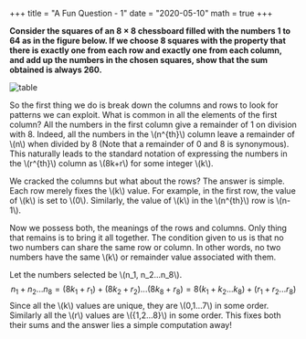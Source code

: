 +++
title = "A Fun Question - 1"
date = "2020-05-10"
math = true
+++

**Consider the squares of an 8 × 8 chessboard filled with the numbers 1
to 64 as in the figure below. If we choose 8 squares with the property
that there is exactly one from each row and exactly one from each
column, and add up the numbers in the chosen squares, show that the
sum obtained is always 260.**

![table](/number_table.jpg#center)

So the first thing we do is break down the columns and rows to look for patterns we can exploit. What is common in all the elements of the first column? All the numbers in the first column give a remainder of 1 on division with 8. Indeed, all the numbers in the \\(n^{th}\\) column leave a remainder of \\(n\\) when divided by 8 (Note that a remainder of 0 and 8 is synonymous). This naturally leads to the standard notation of expressing the numbers in the \\(r^{th}\\) column as \\(8k+r\\) for some integer \\(k\\). 

We cracked the columns but what about the rows? The answer is simple. Each row  merely fixes the \\(k\\) value. For example, in the first row, the value of \\(k\\) is set to \\(0\\). Similarly, the value of \\(k\\) in the \\(n^{th}\\) row is \\(n-1\\). 

Now we possess both, the meanings of the rows and columns. Only thing that remains is to bring it all together. The condition given to us is that no two numbers can share the same row or column. In other words, no two numbers have the same \\(k\\) or remainder value associated with them. 

Let the numbers selected be \\(n_1, n_2...n_8\\).
$$n_1 + n_2 ... n_8 = (8k_1 + r_1) + (8k_2 + r_2) ... (8k_8 + r_8) = 8(k_1 + k_2 ... k_8) + (r_1+r_2...r_8)$$
Since all the \\(k\\) values are unique, they are \\(0,1...7\\) in some order. Similarly all the \\(r\\) values are \\({1,2...8}\\) in some order. This fixes both their sums and the answer lies a simple computation away! 

